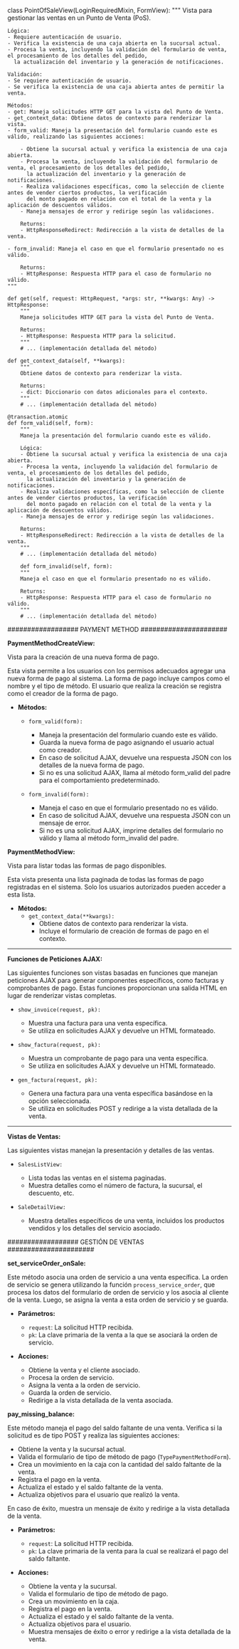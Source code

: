 class PointOfSaleView(LoginRequiredMixin, FormView):
    """
    Vista para gestionar las ventas en un Punto de Venta (PoS).

    Lógica:
    - Requiere autenticación de usuario.
    - Verifica la existencia de una caja abierta en la sucursal actual.
    - Procesa la venta, incluyendo la validación del formulario de venta, el procesamiento de los detalles del pedido,
      la actualización del inventario y la generación de notificaciones.

    Validación:
    - Se requiere autenticación de usuario.
    - Se verifica la existencia de una caja abierta antes de permitir la venta.

    Métodos:
    - get: Maneja solicitudes HTTP GET para la vista del Punto de Venta.
    - get_context_data: Obtiene datos de contexto para renderizar la vista.
    - form_valid: Maneja la presentación del formulario cuando este es válido, realizando las siguientes acciones:

        - Obtiene la sucursal actual y verifica la existencia de una caja abierta.
        - Procesa la venta, incluyendo la validación del formulario de venta, el procesamiento de los detalles del pedido,
          la actualización del inventario y la generación de notificaciones.
        - Realiza validaciones específicas, como la selección de cliente antes de vender ciertos productos, la verificación
          del monto pagado en relación con el total de la venta y la aplicación de descuentos válidos.
        - Maneja mensajes de error y redirige según las validaciones.

        Returns:
        - HttpResponseRedirect: Redirección a la vista de detalles de la venta.

    - form_invalid: Maneja el caso en que el formulario presentado no es válido.

        Returns:
        - HttpResponse: Respuesta HTTP para el caso de formulario no válido.
    """

    def get(self, request: HttpRequest, *args: str, **kwargs: Any) -> HttpResponse:
        """
        Maneja solicitudes HTTP GET para la vista del Punto de Venta.

        Returns:
        - HttpResponse: Respuesta HTTP para la solicitud.
        """
        # ... (implementación detallada del método)

    def get_context_data(self, **kwargs):
        """
        Obtiene datos de contexto para renderizar la vista.

        Returns:
        - dict: Diccionario con datos adicionales para el contexto.
        """
        # ... (implementación detallada del método)

    @transaction.atomic
    def form_valid(self, form):
        """
        Maneja la presentación del formulario cuando este es válido.

        Lógica:
        - Obtiene la sucursal actual y verifica la existencia de una caja abierta.
        - Procesa la venta, incluyendo la validación del formulario de venta, el procesamiento de los detalles del pedido,
          la actualización del inventario y la generación de notificaciones.
        - Realiza validaciones específicas, como la selección de cliente antes de vender ciertos productos, la verificación
          del monto pagado en relación con el total de la venta y la aplicación de descuentos válidos.
        - Maneja mensajes de error y redirige según las validaciones.

        Returns:
        - HttpResponseRedirect: Redirección a la vista de detalles de la venta.
        """
        # ... (implementación detallada del método)

        def form_invalid(self, form):
        """
        Maneja el caso en que el formulario presentado no es válido.

        Returns:
        - HttpResponse: Respuesta HTTP para el caso de formulario no válido.
        """
        # ... (implementación detallada del método)


################## PAYMENT METHOD ######################

**PaymentMethodCreateView:**

Vista para la creación de una nueva forma de pago.

Esta vista permite a los usuarios con los permisos adecuados agregar una nueva forma de pago al sistema. La forma de pago incluye campos como el nombre y el tipo de método. El usuario que realiza la creación se registra como el creador de la forma de pago.

- **Métodos:**
  - `form_valid(form):`
    - Maneja la presentación del formulario cuando este es válido.
    - Guarda la nueva forma de pago asignando el usuario actual como creador.
    - En caso de solicitud AJAX, devuelve una respuesta JSON con los detalles de la nueva forma de pago.
    - Si no es una solicitud AJAX, llama al método form_valid del padre para el comportamiento predeterminado.

  - `form_invalid(form):`
    - Maneja el caso en que el formulario presentado no es válido.
    - En caso de solicitud AJAX, devuelve una respuesta JSON con un mensaje de error.
    - Si no es una solicitud AJAX, imprime detalles del formulario no válido y llama al método form_invalid del padre.

**PaymentMethodView:**

Vista para listar todas las formas de pago disponibles.

Esta vista presenta una lista paginada de todas las formas de pago registradas en el sistema. Solo los usuarios autorizados pueden acceder a esta lista.

- **Métodos:**
  - `get_context_data(**kwargs):`
    - Obtiene datos de contexto para renderizar la vista.
    - Incluye el formulario de creación de formas de pago en el contexto.

---

**Funciones de Peticiones AJAX:**

Las siguientes funciones son vistas basadas en funciones que manejan peticiones AJAX para generar componentes específicos, como facturas y comprobantes de pago. Estas funciones proporcionan una salida HTML en lugar de renderizar vistas completas.

- `show_invoice(request, pk):`
  - Muestra una factura para una venta específica.
  - Se utiliza en solicitudes AJAX y devuelve un HTML formateado.

- `show_factura(request, pk):`
  - Muestra un comprobante de pago para una venta específica.
  - Se utiliza en solicitudes AJAX y devuelve un HTML formateado.

- `gen_factura(request, pk):`
  - Genera una factura para una venta específica basándose en la opción seleccionada.
  - Se utiliza en solicitudes POST y redirige a la vista detallada de la venta.

---

**Vistas de Ventas:**

Las siguientes vistas manejan la presentación y detalles de las ventas.

- `SalesListView:`
  - Lista todas las ventas en el sistema paginadas.
  - Muestra detalles como el número de factura, la sucursal, el descuento, etc.

- `SaleDetailView:`
  - Muestra detalles específicos de una venta, incluidos los productos vendidos y los detalles del servicio asociado.

################## GESTIÓN DE VENTAS ######################

**set_serviceOrder_onSale:**

Este método asocia una orden de servicio a una venta específica. La orden de servicio se genera utilizando la función `process_service_order`, que procesa los datos del formulario de orden de servicio y los asocia al cliente de la venta. Luego, se asigna la venta a esta orden de servicio y se guarda.

- **Parámetros:**
  - `request`: La solicitud HTTP recibida.
  - `pk`: La clave primaria de la venta a la que se asociará la orden de servicio.

- **Acciones:**
  - Obtiene la venta y el cliente asociado.
  - Procesa la orden de servicio.
  - Asigna la venta a la orden de servicio.
  - Guarda la orden de servicio.
  - Redirige a la vista detallada de la venta asociada.

**pay_missing_balance:**

Este método maneja el pago del saldo faltante de una venta. Verifica si la solicitud es de tipo POST y realiza las siguientes acciones:

- Obtiene la venta y la sucursal actual.
- Valida el formulario de tipo de método de pago (`TypePaymentMethodForm`).
- Crea un movimiento en la caja con la cantidad del saldo faltante de la venta.
- Registra el pago en la venta.
- Actualiza el estado y el saldo faltante de la venta.
- Actualiza objetivos para el usuario que realizó la venta.

En caso de éxito, muestra un mensaje de éxito y redirige a la vista detallada de la venta.

- **Parámetros:**
  - `request`: La solicitud HTTP recibida.
  - `pk`: La clave primaria de la venta para la cual se realizará el pago del saldo faltante.

- **Acciones:**
  - Obtiene la venta y la sucursal.
  - Valida el formulario de tipo de método de pago.
  - Crea un movimiento en la caja.
  - Registra el pago en la venta.
  - Actualiza el estado y el saldo faltante de la venta.
  - Actualiza objetivos para el usuario.
  - Muestra mensajes de éxito o error y redirige a la vista detallada de la venta.
